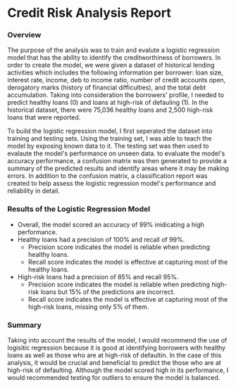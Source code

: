 # Credit Risk Analysis Report

### **Overview**

The purpose of the analysis was to train and evalute a logistic regression model that has the ability to identify the creditworthiness of borrowers. In order to create the model, we were given a dataset of historical lending activities which includes the following information per borrower: loan size, interest rate, income, deb to income ratio, number of credit accounts open, derogatory marks (history of financial difficulties), and the total debt accumulation. Taking into consideration the borrowers' profile, I needed to predict healthy loans (0) and loans at high-risk of defauling (1). In the historical dataset, there were 75,036 healthy loans and 2,500 high-risk loans that were reported. 

To build the logistic regression model, I first seperated the dataset into training and testing sets. Using the training set, I was able to teach the model by exposing known data to it. The testing set was then used to evalaute the model's performance on unseen data. to evaluate the model's accuracy performance, a confusion matrix was then generated to provide a summary of the predicted results and identify areas where it may be making errors. In addition to the confusion matrix, a classification report was created to help assess the logistic regression model's performance and reliability in detail.


### **Results of the Logistic Regression Model**

* Overall, the model scored an accuracy of 99% inidicating a high performance.
* Healthy loans had a precision of 100% and recall of 99%.
   * Precision score indicates the model is reliable when predicting healthy loans.
   * Recall score indicates the model is effective at capturing most of the healthy loans.
* High-risk loans had a precision of 85% and recall 95%.
   * Precision score indicates the model is reliable when predicting high-risk loans but 15% of the predictions are incorrect.
   * Recall score indicates the model is effective at capturing most of the high-risk loans, missing only 5% of them.

### **Summary**

Taking into account the results of the model, I would recommend the use of logisitic regression because it is good at identifying borrowers with healthy loans as well as those who are at high-risk of defaultin. In the case of this analysis, it would be crucial and beneficial to predict the those who are at high-risk of defaulting. Although the model scored high in its performance, I would recommended testing for outliers to ensure the model is balanced. 
